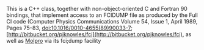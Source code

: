 This is a C++ class, together with non-object-oriented C and Fortran 90 bindings, that implement access
 to an FCIDUMP file as produced by the Full CI code (Computer Physics Communications
Volume 54, Issue 1, April 1989, Pages 75–83,
[doi:10.1016/0010-4655(89)90033-7](http://dx.doi.org/10.1016/0010-4655(89)90033-7);
[http://bitbucket.org/pjknowles/fci](http://bitbucket.org/pjknowles/fci),
as well as [Molpro](http://www.molpro.net) via its fci;dump facility
